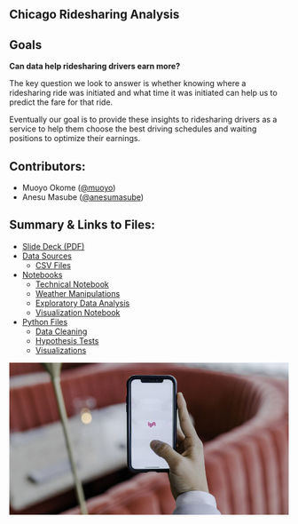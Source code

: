 ## Chicago Ridesharing Analysis
 

## Goals
**Can data help ridesharing drivers earn more?**

The key question we look to answer is whether knowing where a ridesharing ride was initiated and what time it was initiated can help us to predict the fare for that ride.

Eventually our goal is to provide these insights to ridesharing drivers as a service to help them choose the best driving schedules and waiting positions to optimize their earnings.


## Contributors:
 - Muoyo Okome ([@muoyo](https://github.com/muoyo/))
 - Anesu Masube ([@anesumasube](https://github.com/anesumasube/))

## Summary & Links to Files:
- [Slide Deck (PDF)](presentation/rideshare.pdf)
- [Data Sources](data/sources)
    - [CSV Files](data/)
- [Notebooks](notebooks/)
    - [Technical Notebook](notebooks/rideshare.ipynb)
    - [Weather Manipulations](notebooks/weather.ipynb)
    - [Exploratory Data Analysis](notebooks/rideshare_EDA.ipynb)
    - [Visualization Notebook](notebooks/Visualizations_+_EDA.ipynb)
- [Python Files](python_files/)
    - [Data Cleaning](python_files/data_cleaning.py)
    - [Hypothesis Tests](python_files/hypothesis_tests.py)
    - [Visualizations](python_files/visualizations.py)

<p><img src='images/rideshare.jpeg'>